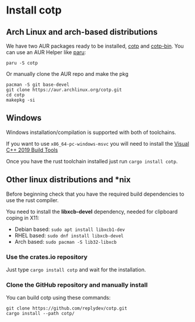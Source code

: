 # Install cotp 

## Arch Linux and arch-based distributions
We have two AUR packages ready to be installed, [cotp](https://aur.archlinux.org/packages/cotp) and [cotp-bin](https://aur.archlinux.org/packages/cotp-bin). You can use an AUR Helper like [paru](https://github.com/morganamilo/paru):

`paru -S cotp`

Or manually clone the AUR repo and make the pkg
```
pacman -S git base-devel
git clone https://aur.archlinux.org/cotp.git
cd cotp
makepkg -si
```

## Windows

Windows installation/compilation is supported with both of toolchains.

If you want to use `x86_64-pc-windows-msvc` you will need to install the [Visual C++ 2019 Build Tools](https://visualstudio.microsoft.com/it/thank-you-downloading-visual-studio/?sku=BuildTools&rel=16)

Once you have the rust toolchain installed just run `cargo install cotp`.
  

## Other linux distributions and \*nix
Before beginning check that you have the required build dependencies to use the rust compiler.

You need to install the **libxcb-devel** dependency, needed for clipboard coping in X11:

- Debian based: `sudo apt install libxcb1-dev`
- RHEL based: `sudo dnf install libxcb-devel`
- Arch based: `sudo pacman -S lib32-libxcb`

### Use the crates.io repository

Just type `cargo install cotp` and wait for the installation.

### Clone the GitHub repository and manually install

You can build cotp using these commands:
```
git clone https://github.com/replydev/cotp.git
cargo install --path cotp/
```
